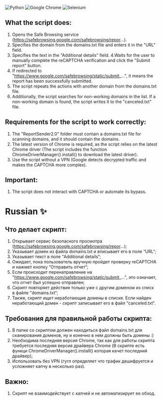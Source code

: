 ![Python](https://img.shields.io/badge/python-3670A0?style=for-the-badge&logo=python&logoColor=ffdd54) ![Google Chrome](https://img.shields.io/badge/Google%20Chrome-4285F4?style=for-the-badge&logo=GoogleChrome&logoColor=white) ![Selenium](https://img.shields.io/badge/-selenium-%43B02A?style=for-the-badge&logo=selenium&logoColor=white)

## What the script does:

1. Opens the Safe Browsing service (https://safebrowsing.google.com/safebrowsing/repor...).
2. Specifies the domain from the domains.txt file and enters it in the "URL" field.
3. Specifies the text in the "Additional details" field.
4.Waits for the user to manually complete the reCAPTCHA verification and click the "Submit report" button.
5. If redirected to "https://www.google.com/safebrowsing/static/submit_...", it means the report has been successfully submitted.
5. The script repeats the actions with another domain from the domains.txt file.
7. Additionally, the script searches for non-working domains in the list. If a non-working domain is found, the script writes it to the "canceled.txt" file.

## Requirements for the script to work correctly:

1. The "ReportSender2.0" folder must contain a domains.txt file for scanning domains, and it should contain the domains.
2. The latest version of Chrome is required, as the script relies on the latest Chrome driver (The script includes the function ChromeDriverManager().install() to download the latest driver).
3. Use the script without a VPN (Google detects decrypted traffic and makes the CAPTCHA more complex).

## Important:

1. The script does not interact with CAPTCHA or automate its bypass.

# Russian :sparkles:

## Что делает скрипт:
1. Открывает сервис безопасного просмотра (https://safebrowsing.google.com/safebrowsing/repor...);
2. Указывает домен из файла domains.txt и вписывает его в поле “URL“;
3. Указывает текст в поле “Additional details“;
4. Ожидает, пока пользователь вручную пройдет проверку reCAPTCHA и нажмет кнопку “Отправить отчет“;
5. Если происходит перенаправление на "https://www.google.com/safebrowsing/static/submit_...", это означает, что отчет был успешно отправлен;
6. Скрипт повторяет действия только уже с другим доменом из списк в файле "domains.txt“;
7. Также, скрипт ищет неработающие домены в списке. Если найден неработающий домен - скрипт записывает его в файл “canceled.txt“.

## Требования для правильной работы скрипта:
1. В папке со скриптом должен находиться файл domains.txt для сканирования доменов, ну и конечно в нем должны быть домены :)
2. Необходима последняя версия Chrome, так как для работы скрипта требуется последняя версия драйвера Chrome (В скрипте есть функци ChromeDriverManager().install() которая качет последний драйвер);
3. Использовать без VPN (гугл определяет что трафик дешифруется и усложняет капчу в несколько раз).

## Важно:
1. Скрипт не взаимодействует с капчей и не автоматизирует ее обход.
